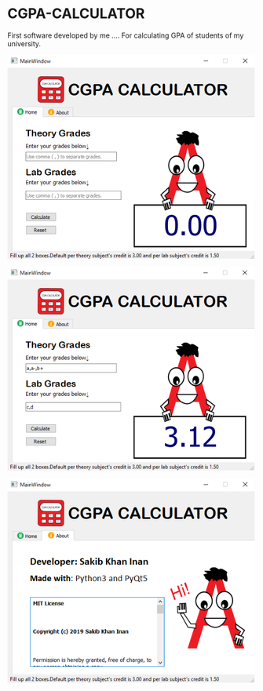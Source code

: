 # CGPA-CALCULATOR
First software developed by me ....
For calculating GPA of students of my university.

![alt text](https://github.com/skinan/CGPA-CALCULATOR/blob/master/Screenshot/Screenshot%20(64).png "Main Window")

![alt text](https://github.com/skinan/CGPA-CALCULATOR/blob/master/Screenshot/53622417_714206345640971_1263429024563068928_n%20(2).png "Test Case")


![alt text](https://github.com/skinan/CGPA-CALCULATOR/blob/master/Screenshot/53632216_430136157757300_18605579282939904_n%20(3).png "About Window")

